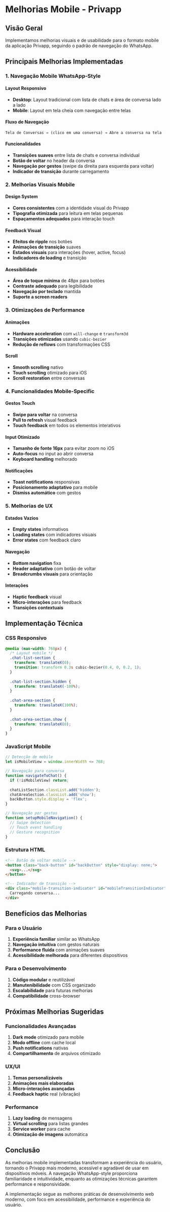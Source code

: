 # Melhorias Mobile - Privapp

## Visão Geral

Implementamos melhorias visuais e de usabilidade para o formato mobile da aplicação Privapp, seguindo o padrão de navegação do WhatsApp.

## Principais Melhorias Implementadas

### 1. Navegação Mobile WhatsApp-Style

#### Layout Responsivo
- **Desktop**: Layout tradicional com lista de chats e área de conversa lado a lado
- **Mobile**: Layout em tela cheia com navegação entre telas

#### Fluxo de Navegação
```
Tela de Conversas → (clico em uma conversa) → Abre a conversa na tela
```

#### Funcionalidades
- **Transições suaves** entre lista de chats e conversa individual
- **Botão de voltar** no header da conversa
- **Navegação por gestos** (swipe da direita para esquerda para voltar)
- **Indicador de transição** durante carregamento

### 2. Melhorias Visuais Mobile

#### Design System
- **Cores consistentes** com a identidade visual do Privapp
- **Tipografia otimizada** para leitura em telas pequenas
- **Espaçamentos adequados** para interação touch

#### Feedback Visual
- **Efeitos de ripple** nos botões
- **Animações de transição** suaves
- **Estados visuais** para interações (hover, active, focus)
- **Indicadores de loading** e transição

#### Acessibilidade
- **Área de toque mínima** de 48px para botões
- **Contraste adequado** para legibilidade
- **Navegação por teclado** mantida
- **Suporte a screen readers**

### 3. Otimizações de Performance

#### Animações
- **Hardware acceleration** com `will-change` e `transform3d`
- **Transições otimizadas** usando `cubic-bezier`
- **Redução de reflows** com transformações CSS

#### Scroll
- **Smooth scrolling** nativo
- **Touch scrolling** otimizado para iOS
- **Scroll restoration** entre conversas

### 4. Funcionalidades Mobile-Specific

#### Gestos Touch
- **Swipe para voltar** na conversa
- **Pull to refresh** visual feedback
- **Touch feedback** em todos os elementos interativos

#### Input Otimizado
- **Tamanho de fonte 16px** para evitar zoom no iOS
- **Auto-focus** no input ao abrir conversa
- **Keyboard handling** melhorado

#### Notificações
- **Toast notifications** responsivas
- **Posicionamento adaptativo** para mobile
- **Dismiss automático** com gestos

### 5. Melhorias de UX

#### Estados Vazios
- **Empty states** informativos
- **Loading states** com indicadores visuais
- **Error states** com feedback claro

#### Navegação
- **Bottom navigation** fixa
- **Header adaptativo** com botão de voltar
- **Breadcrumbs visuais** para orientação

#### Interações
- **Haptic feedback** visual
- **Micro-interações** para feedback
- **Transições contextuais**

## Implementação Técnica

### CSS Responsivo
```css
@media (max-width: 768px) {
  /* Layout mobile */
  .chat-list-section {
    transform: translateX(0);
    transition: transform 0.3s cubic-bezier(0.4, 0, 0.2, 1);
  }
  
  .chat-list-section.hidden {
    transform: translateX(-100%);
  }
  
  .chat-area-section {
    transform: translateX(100%);
  }
  
  .chat-area-section.show {
    transform: translateX(0);
  }
}
```

### JavaScript Mobile
```javascript
// Detecção de mobile
let isMobileView = window.innerWidth <= 768;

// Navegação para conversa
function navigateToChat() {
  if (!isMobileView) return;
  
  chatListSection.classList.add('hidden');
  chatAreaSection.classList.add('show');
  backButton.style.display = 'flex';
}

// Navegação por gestos
function setupMobileNavigation() {
  // Swipe detection
  // Touch event handling
  // Gesture recognition
}
```

### Estrutura HTML
```html
<!-- Botão de voltar mobile -->
<button class="back-button" id="backButton" style="display: none;">
  <svg>...</svg>
</button>

<!-- Indicador de transição -->
<div class="mobile-transition-indicator" id="mobileTransitionIndicator">
  Carregando conversa...
</div>
```

## Benefícios das Melhorias

### Para o Usuário
1. **Experiência familiar** similar ao WhatsApp
2. **Navegação intuitiva** com gestos naturais
3. **Performance fluida** com animações suaves
4. **Acessibilidade melhorada** para diferentes dispositivos

### Para o Desenvolvimento
1. **Código modular** e reutilizável
2. **Manutenibilidade** com CSS organizado
3. **Escalabilidade** para futuras melhorias
4. **Compatibilidade** cross-browser

## Próximas Melhorias Sugeridas

### Funcionalidades Avançadas
1. **Dark mode** otimizado para mobile
2. **Modo offline** com cache local
3. **Push notifications** nativas
4. **Compartilhamento** de arquivos otimizado

### UX/UI
1. **Temas personalizáveis**
2. **Animações mais elaboradas**
3. **Micro-interações avançadas**
4. **Feedback haptic** real (vibração)

### Performance
1. **Lazy loading** de mensagens
2. **Virtual scrolling** para listas grandes
3. **Service worker** para cache
4. **Otimização de imagens** automática

## Conclusão

As melhorias mobile implementadas transformam a experiência do usuário, tornando o Privapp mais moderno, acessível e agradável de usar em dispositivos móveis. A navegação WhatsApp-style proporciona familiaridade e intuitividade, enquanto as otimizações técnicas garantem performance e responsividade.

A implementação segue as melhores práticas de desenvolvimento web moderno, com foco em acessibilidade, performance e experiência do usuário. 